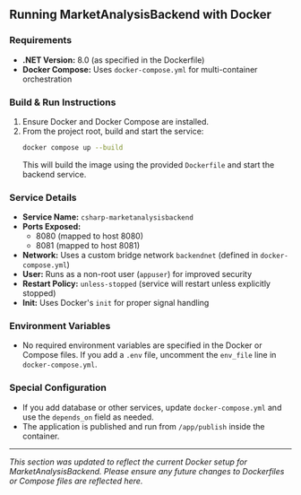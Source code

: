 ## Running MarketAnalysisBackend with Docker

### Requirements
- **.NET Version:** 8.0 (as specified in the Dockerfile)
- **Docker Compose:** Uses `docker-compose.yml` for multi-container orchestration

### Build & Run Instructions
1. Ensure Docker and Docker Compose are installed.
2. From the project root, build and start the service:
   ```sh
   docker compose up --build
   ```
   This will build the image using the provided `Dockerfile` and start the backend service.

### Service Details
- **Service Name:** `csharp-marketanalysisbackend`
- **Ports Exposed:**
  - 8080 (mapped to host 8080)
  - 8081 (mapped to host 8081)
- **Network:** Uses a custom bridge network `backendnet` (defined in `docker-compose.yml`)
- **User:** Runs as a non-root user (`appuser`) for improved security
- **Restart Policy:** `unless-stopped` (service will restart unless explicitly stopped)
- **Init:** Uses Docker's `init` for proper signal handling

### Environment Variables
- No required environment variables are specified in the Docker or Compose files. If you add a `.env` file, uncomment the `env_file` line in `docker-compose.yml`.

### Special Configuration
- If you add database or other services, update `docker-compose.yml` and use the `depends_on` field as needed.
- The application is published and run from `/app/publish` inside the container.

---
*This section was updated to reflect the current Docker setup for MarketAnalysisBackend. Please ensure any future changes to Dockerfiles or Compose files are reflected here.*
